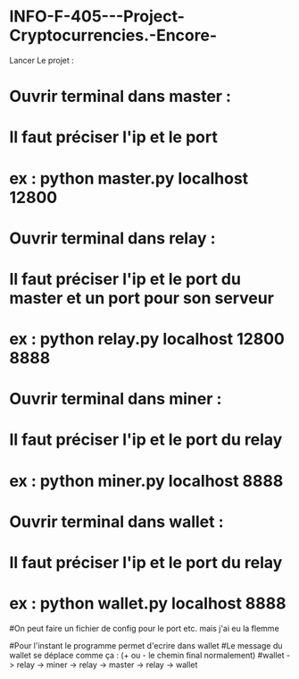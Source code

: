 # INFO-F-405---Project-Cryptocurrencies.-Encore-

Lancer Le projet : 

# Ouvrir terminal dans master :
# Il faut préciser l'ip et le port 
# ex : python master.py localhost 12800 

# Ouvrir terminal dans relay :
# Il faut préciser l'ip et le port du master et un port pour son serveur
# ex : python relay.py localhost 12800 8888

# Ouvrir terminal dans miner :
# Il faut préciser l'ip et le port du relay
# ex : python miner.py localhost 8888 

# Ouvrir terminal dans wallet :
# Il faut préciser l'ip et le port du relay
# ex : python wallet.py localhost 8888 

#On peut faire un fichier de config pour le port etc. mais j'ai eu la flemme

#Pour l'instant le programme permet d'ecrire dans wallet
#Le message du wallet se déplace comme ça : (+ ou - le chemin final normalement)
#wallet -> relay -> miner -> relay -> master -> relay -> wallet